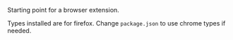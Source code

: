 Starting point for a browser extension.

Types installed are for firefox. Change `package.json` to use chrome types if needed.
